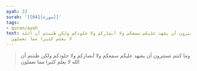 ```yaml
---
ayah: 22
surah: '[[041|سورة]]'
tags:
- quran/ayah
text: وما كنتم تستترون أن يشهد عليكم سمعكم ولا أبصاركم ولا جلودكم ولكن ظننتم أن الله
  لا يعلم كثيرا مما تعملون
---
```

> وما كنتم تستترون أن يشهد عليكم سمعكم ولا أبصاركم ولا جلودكم ولكن ظننتم أن الله لا يعلم كثيرا مما تعملون
